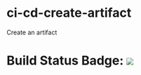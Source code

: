 # ci-cd-create-artifact <br>

Create an artifact

# Build Status Badge: ![](https://github.com/Aram-Java/ci-cd-create-artifact/workflows/Artifact/badge.svg)
